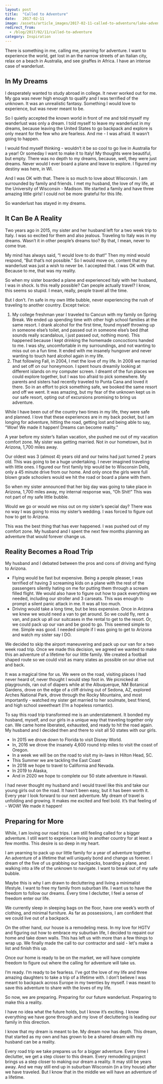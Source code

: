 ```yaml
---
layout: post
title:  "Called to Adventure"
date:   2017-02-11
image: /assets/article_images/2017-02-11-called-to-adventure/lake-adventure.jpg
redirect_from:
  - /blog/2017/02/11/called-to-adventure
category: Inspiration
---
```


There is something in me, calling me, yearning for adventure. I want to experience the world, get lost in an the narrow streets of an Italian city, relax on a beach in Australia, and see giraffes in Africa. I have an intense case of wanderlust.

## In My Dreams

I desperately wanted to study abroad in college. It never worked out for me. My gpa was never high enough to qualify and I was terrified of the unknown. It was an unrealistic fantasy. Something I would love to experience, but was never meant to be.

So I quietly accepted the known world in front of me and told myself my wanderlust was only a dream. I told myself to leave my wanderlust in my dreams, because leaving the United States to go backpack and explore is only meant for the few who are fearless. And me - I was afraid. It wasn’t going to happen.

I would find myself thinking - wouldn’t it be so cool to go live in Australia for a year! Or someday I want to make it to Italy! My thoughts were beautiful, but empty. There was no depth to my dreams, because, well, they were just dreams. Never would I ever board a plane and leave to explore. I figured my destiny was here, in WI.

And I was OK with that. There is so much to love about Wisconsin. I am surrounded by family and friends. I met my husband, the love of my life, at the University of Wisconsin - Madison. We started a family and have three amazing little girls! I could not be more grateful for this life.

So wanderlust has stayed in my dreams.

## It Can Be A Reality

Two years ago in 2015, my sister and her husband left for a two week trip to Italy. I was so excited for them and also jealous. Traveling to Italy was in my dreams. Wasn’t it in other people’s dreams too? By that, I mean, never to come true.

My mind has always said, “I would love to do that!” Then my mind would respond, “But that’s not possible.” So I would move on, content that my wanderlust was just a wish to never be. I accepted that. I was OK with that. Because to me, that was my reality.

So when my sister boarded a plane and experienced Italy with her husband, I was in shock. Is this really possible? Can people actually travel? I know, this seems so stupid. I mean, really, people travel all the time.

But I don’t. I’m safe in my own little bubble, never experiencing the rush of traveling to another country. Except twice:

1. My college freshman year I traveled to Cancun with my family on Spring Break. We ended up spending time with other high school families at the same resort. I drank alcohol for the first time, found myself throwing up in someone else’s toilet, and passed out in someone else’s bed (that sounds really scandalous, i just passed out, nothing more). This happened because I kept drinking the homemade concoctions handed to me. I was shy, uncomfortable in my surroundings, and not wanting to miss out on a fun time. It ended with me insanely hungover and never wanting to touch hard alcohol again in my life.
2. That following Fall, in 2004, I met the love of my life. In 2008 we married and set off on our honeymoon. I spent hours dreamily looking at different islands on my computer screen. I dreamt of the fun places we could explore together, but I was too afraid to pick somewhere. My parents and sisters had recently traveled to Punta Cana and loved it there. So in an effort to pick something safe, we booked the same resort and off we went. It was amazing, but my fear of the unknown kept us in our safe resort, opting out of excursions promising to bring us adventure.

While I have been out of the country two times in my life, they were safe and planned. I love that these experiences are in my back pocket, but I am longing for adventure, hitting the road, getting lost and being able to say, “Wow! We made it happen! Dreams can become reality.”

A year before my sister’s Italian vacation, she pushed me out of my vacation comfort zone. My sister was getting married. Not in our hometown, but in Arizona, 1,700 miles away.

Our oldest was 3 (almost 4) years old and our twins had just turned 2 years old. This was going to be a huge undertaking. I never imagined traveling with little ones. I figured our first family trip would be to Wisconsin Dells, only a 45 minute drive from our home. And only once the girls were full blown grade schoolers would we hit the road or board a plane with them.

So when my sister announced that her big day was going to take place in Arizona, 1,700 miles away, my internal response was, “Oh Shit!” This was not part of my safe little bubble.

Would we go or would we miss out on my sister’s special day? There was no way I was going to miss my sister’s wedding. I was forced to figure out how to get to Arizona.

This was the best thing that has ever happened. I was pushed out of my comfort zone. My husband and I spent the next few months planning an adventure that would forever change us.

## Reality Becomes a Road Trip

My husband and I debated between the pros and cons of driving and flying to Arizona.

* Flying would be fast but expensive.  Being a people pleaser, I was terrified of having 3 screaming kids on a plane with the rest of the passengers silently hating on me for putting them through a scream filled flight. We would also have to figure out how to pack everything we needed, including our stroller and 3 carseats. This was enough to prompt a silent panic attack in me. It was all too much.
* Driving would take a long time, but be less expensive. Once in Arizona we knew we would need a van to get around. So we could fly, rent a van, and pack up all our suitcases in the rental to get to the resort. Or, we could pack up our van and be good to go. This seemed simple to me. Simple was good. I needed simple if I was going to get to Arizona and watch my sister say I DO.

We decided to skip the airport maneuvering and pack up our van for a two week road trip. Once we made this decision, we agreed we wanted to make this an adventure of a lifetime for our little family. We created a football shaped route so we could visit as many states as possible on our drive out and back.

It was a magical time for us. We were on the road, visiting places I had never heard of, never thought I would step foot in. We picnicked at playgrounds, ran out of diapers while at the Albuquerque, NM Botanical Gardens, drove on the edge of a cliff driving out of Sedona, AZ, explored Arches National Park, drove through the Rocky Mountains, and most importantly - watched my sister get married to her soulmate, best friend, and high school sweetheart (I’m a hopeless romantic).

To say this road trip transformed me is an understatement. It bonded my husband, myself, and our girls in a unique way that traveling together only can. We came home liberated, exhausted, and ready to hit the road again. My husband and I decided then and there to visit all 50 states with our girls.

* In 2015 we drove down to Florida to visit Disney World.
* In, 2016 we drove the insanely 4,600 round trip miles to visit the coast of Oregon.
* In a week we will be on the road to visit my in-laws in Hilton Head, SC.
* This Summer we are tackling the East Coast
* In 2018 we hope to travel to California and Nevada.
* In 2019 to Alaska,
* And in 2020 we hope to complete our 50 state adventure in Hawaii.

I had never thought my husband and I would travel like this and take our young girls out on the road. It hasn’t been easy, but it has been worth it. Every year I look forward to our next adventure. My dream of travel is unfolding and growing. It makes me excited and feel bold. It’s that feeling of - WOW! We made it happen!

## Preparing for More

While, I am loving our road trips. I am still feeling called for a bigger adventure. I still want to experience living in another country for at least a few months. This desire is so deep in my heart.

I am yearning to pack up our little family for a year of adventure together. An adventure of a lifetime that will uniquely bond and change us forever. I dream of the five of us grabbing our backpacks, boarding a plane, and walking into a life of the unknown to navigate. I want to break out of my safe bubble.

Maybe this is why I am drawn to decluttering and living a minimalist lifestyle. I want to free my family from suburban life. I want us to have the freedom to follow our dreams. Every time I declutter, I feel a sense of freedom enter our life.

We currently sleep in sleeping bags on the floor, have one week’s worth of clothing, and minimal furniture. As far as possessions, I am confident that we could live out of a backpack.

On the other hand, our house is a remodeling mess. In my love for HGTV and figuring out how to embrace my suburban life, I decided to repaint our home and take down walls. This has left us with more than a few things to wrap up. We finally made the call to our contractor and said - let's make a list and finish this up.

Once our home is ready to be on the market, we will have complete freedom to figure out where the calling for adventure will take us.

I’m ready. I’m ready to be fearless. I’ve got the love of my life and three amazing daughters to take a trip of a lifetime with. I don’t believe I was meant to backpack across Europe in my twenties by myself. I was meant to save this adventure to share with the loves of my life.

So now, we are preparing. Preparing for our future wanderlust. Preparing to make this a reality.

I have no idea what the future holds, but I know it’s exciting. I know everything we have gone through and my love of decluttering is leading our family in this direction.

I know that my dream is meant to be. My dream now has depth. This dream, that started as my own and has grown to be a shared dream with my husband can be a reality.

Every road trip we take prepares us for a bigger adventure. Every time I declutter, we get a step closer to this dream. Every remodeling project brings us a step closer to making our dream a reality. It may still be years away. And we may still end up in suburban Wisconsin (in a tiny house) after we have traveled. But I know that in the middle we will have an adventure of a lifetime.
